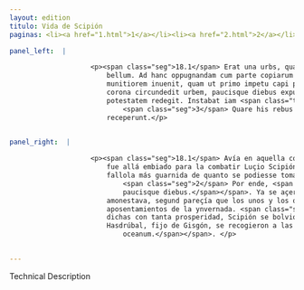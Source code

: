 ```yaml
---
layout: edition
titulo: Vida de Scipión
paginas: <li><a href="1.html">1</a></li><li><a href="2.html">2</a></li><li><a href="3.html">3</a></li><li><a href="4.html">4</a></li><li><a href="5.html">5</a></li><li><a href="6.html">6</a></li><li><a href="7.html">7</a></li><li><a href="8.html">8</a></li><li><a href="9.html">9</a></li><li><a href="10.html">10</a></li><li><a href="11.html">11</a></li><li><a href="12.html">12</a></li><li><a href="13.html">13</a></li><li><a href="14.html">14</a></li><li><a href="15.html">15</a></li><li><a href="16.html">16</a></li><li><a href="17.html">17</a></li><li><a href="18.html">18</a></li><li><a href="19.html">19</a></li><li><a href="20.html">20</a></li><li><a href="21.html">21</a></li><li><a href="22.html">22</a></li><li><a href="23.html">23</a></li><li><a href="24.html">24</a></li><li><a href="25.html">25</a></li><li><a href="26.html">26</a></li><li><a href="27.html">27</a></li><li><a href="28.html">28</a></li><li><a href="29.html">29</a></li><li><a href="30.html">30</a></li><li><a href="31.html">31</a></li><li><a href="32.html">32</a></li><li><a href="33.html">33</a></li><li><a href="34.html">34</a></li><li><a href="35.html">35</a></li><li><a href="36.html">36</a></li><li><a href="37.html">37</a></li><li><a href="38.html">38</a></li><li><a href="39.html">39</a></li><li><a href="40.html">40</a></li><li><a href="41.html">41</a></li><li><a href="42.html">42</a></li><li><a href="43.html">43</a></li><li><a href="44.html">44</a></li><li><a href="45.html">45</a></li><li><a href="46.html">46</a></li><li><a href="47.html">47</a></li><li><a href="48.html">48</a></li><li><a href="49.html">49</a></li><li><a href="50.html">50</a></li><li><a href="51.html">51</a></li><li><a href="52.html">52</a></li><li><a href="53.html">53</a></li><li><a href="54.html">54</a></li><li><a href="55.html">55</a></li><li><a href="56.html">56</a></li><li><a href="57.html">57</a></li><li><a href="58.html">58</a></li><li><a href="59.html">59</a></li><li><a href="60.html">60</a></li><li><a href="61.html">61</a></li><li><a href="62.html">62</a></li><li><a href="63.html">63</a></li><li><a href="64.html">64</a></li><li><a href="65.html">65</a></li><li><a href="66.html">66</a></li><li><a href="67.html">67</a></li><li><a href="68.html">68</a></li><li><a href="69.html">69</a></li><li><a href="70.html">70</a></li><li><a href="71.html">71</a></li><li><a href="72.html">72</a></li><li><a href="73.html">73</a></li><li><a href="74.html">74</a></li>

panel_left:  |

                    <p><span class="seg">18.1</span> Erat una urbs, quam incolae regionis <span class="tooltip">Oringem<span class="tooltiptext">originem #N #U </span></span> appellant, opulentissima sane et acommodatissima ad renouandum
                        bellum. Ad hanc oppugnandam cum parte copiarum missus Lucio Scipio locum
                        munitiorem inuenit, quam ut primo impetu capi posset. <span class="seg">2</span> Itaque
                        corona circundedit urbem, paucisque diebus expugnatam direptamque in
                        potestatem redegit. Instabat iam <span class="tooltip">propinqua<span class="tooltiptext">propinquo #P </span></span> hyems et tempus admonere uidebatur, hyberna utrique peterent.
                            <span class="seg">3</span> Quare his rebus <span class="tooltip">prospere gestis<span class="tooltiptext"><span class="del"><i>om. </i></span> #U </span></span>, Scipio Tarraconem Mago et Hasdrubal Gisgonis filius se ad oceanum
                        receperunt.</p>
                

panel_right:  |

                    <p><span class="seg">18.1</span> Avía en aquella comarca una çibdad que los <span class="tooltip">moradores<span class="tooltiptext">los los  </span></span> d'ella llaman Oringe, muy rica y muy oportuna para renovar guerra;
                        fue allá embiado para la combatir Luçio Scipión con una parte de la gente y
                        fallola más guarnida de quanto se podiesse tomar de la primer acometida.
                            <span class="seg">2</span> Por ende, <span class="tooltip">çercola<span class="tooltiptext">çerca la  </span></span> con gente puesta en derredor y <span class="tooltip">óvola<span class="tooltiptext">ovo lo  </span></span> en su poderío tomada por fuerça y metida a robo<span class="nota"><sup>9</sup><span class="texto_nota">P. omite
                            paucisque diebus.</span></span>. Ya se açercava el invierno y el tiempo
                        amonestava, segund pareçía que los unos y los otros se recogiessen a los
                        aposentamientos de la ynvernada. <span class="seg">3</span> Y ya fechas las cosas ante
                        dichas con tanta prosperidad, Scipión se bolvió a Tarragona, y Magón y
                        Hasdrúbal, fijo de Gisgón, se recogieron a las riberas del oçéano<span class="nota"><sup>10</sup><span class="texto_nota">a las riberas del oçéano: explicitación del lat. ad
                            oceanum.</span></span>. </p>
                

---
```


Technical Description 